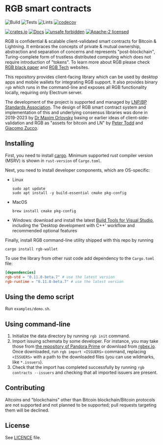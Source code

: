 # RGB smart contracts

![Build](https://github.com/RGB-WG/rgb/workflows/Build/badge.svg)
![Tests](https://github.com/RGB-WG/rgb/workflows/Tests/badge.svg)
![Lints](https://github.com/RGB-WG/rgb/workflows/Lints/badge.svg)
[![codecov](https://codecov.io/gh/RGB-WG/rgb/branch/master/graph/badge.svg)](https://codecov.io/gh/RGB-WG/rgb)

[![crates.io](https://img.shields.io/crates/v/rgb-wallet)](https://crates.io/crates/rgb-wallet)
[![Docs](https://docs.rs/rgb-wallet/badge.svg)](https://docs.rs/rgb-wallet)
[![unsafe forbidden](https://img.shields.io/badge/unsafe-forbidden-success.svg)](https://github.com/rust-secure-code/safety-dance/)
[![Apache-2 licensed](https://img.shields.io/crates/l/rgb-wallet)](./LICENSE)

RGB is confidential & scalable client-validated smart contracts for Bitcoin &
Lightning. It embraces the concepts of private & mutual ownership, abstraction
and separation of concerns and represents "post-blockchain", Turing-complete
form of trustless distributed computing which does not require introduction of
"tokens". To learn more about RGB please check [RGB black paper][Blackpaper]
and [RGB Tech] websites.

This repository provides client-facing library which can be used by desktop
apps and mobile wallets for integrating RGB support. It also provides binary
`rgb` which runs in the command-line and exposes all RGB functionality locally,
requiring only Electrum server.

The development of the project is supported and managed by [LNP/BP Standards
Association][Association]. The design of RGB smart contract system and
implementation of this and underlying consensus libraries was done in 2019-2023
by [Dr Maxim Orlovsky][Max] basing or earlier ideas of client-side-validation
and RGB as "assets for bitcoin and LN" by [Peter Todd][Todd] and
[Giacomo Zucco][Zucco].

## Installing

First, you need to install [cargo](https://doc.rust-lang.org/cargo/).
Minimum supported rust compiler version (MSRV) is shown in `rust-version` of `Cargo.toml`.

Next, you need to install developer components, which are OS-specific:

* Linux
  ```
  sudo apt update
  sudo apt install -y build-essential cmake pkg-config
  ```

* MacOS
  ```
  brew install cmake pkg-config
  ```

* Windows: download and install the
  latest [Build Tools for Visual Studio](https://aka.ms/vs/17/release/vs_BuildTools.exe), including
  the 'Desktop
  development with C++' workflow and recommended optional features

Finally, install RGB command-line utility shipped with this repo by running

```
cargo install rgb-wallet
```

To use the library from other rust code add dependency to the `Cargo.toml` file:

```toml
[dependencies]
rgb-std = "0.11.0-beta.7" # use the latest version
rgb-runtime = "0.11.0-beta.7" # use the latest version
```

## Using the demo script

Run `examples/demo.sh`.

## Using command-line

1. Initialize the data directory by running `rgb init` command.
2. Import issuing schemata by some developer. For instance, you may take those
   from [the repository of Pandora Prime](https://github.com/pandora-prime/rgb-issuers/tree/master/compiled)
   or download from [rgbex.io]. Once downloaded, run `rgb import <ISSUERS>` command, replacing
   `<ISSUERS>` with a path to the downloaded files (you can use wildmarks, like `*.issuers`).
3. Check that the import has completed successfully by running `rgb contracts --issuers` and
   checking that all imported issuers are present.

## Contributing

Altcoins and "blockchains" other than Bitcoin blockchain/Bitcoin protocols are
not supported and not planned to be supported; pull requests targeting them will
be declined.

## License

See [LICENCE](LICENSE) file.


[Association]: https://lnp-bp.org

[Blackpaper]: https://blackpaper.rgb.tech

[RGB Tech]: https://rgb.tech

[FAQ]: https://rgbfaq.com

[Max]: https://github.com/dr-orlovsky

[Todd]: https://petertodd.org/

[Zucco]: https://giacomozucco.com/

[VS]: https://learn.microsoft.com/en-us/cpp/windows/latest-supported-vc-redist?view=msvc-170

[rgbex.io]: https://rgbex.io
